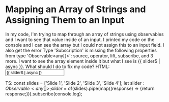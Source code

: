 
# Mapping an Array of Strings and Assigning Them to an Input

In my code, I'm trying to map through an array of strings using observables and I want to see that value inside of an input. I printed my code on the console and I can see the array but I could not assign this to an input field. I also get the error Type 'Subscription' is missing the following properties from type 'Observable<any[]>': source, operator, lift, subscribe, and 3 more. I want to see the array element inside it but what I see is {{ slider$ | async }}. What should I do to fix my code?
HTML:
<input type="input" value="{{ slider$ | async }}" />

TS:
const slides = ['Slide 1', 'Slide 2', 'Slide 3', 'Slide 4'];
let slider$: Observable<any[]>;
slider$ = of(slides).pipe(map((response) => {return response;})).subscribe(console.log);


        